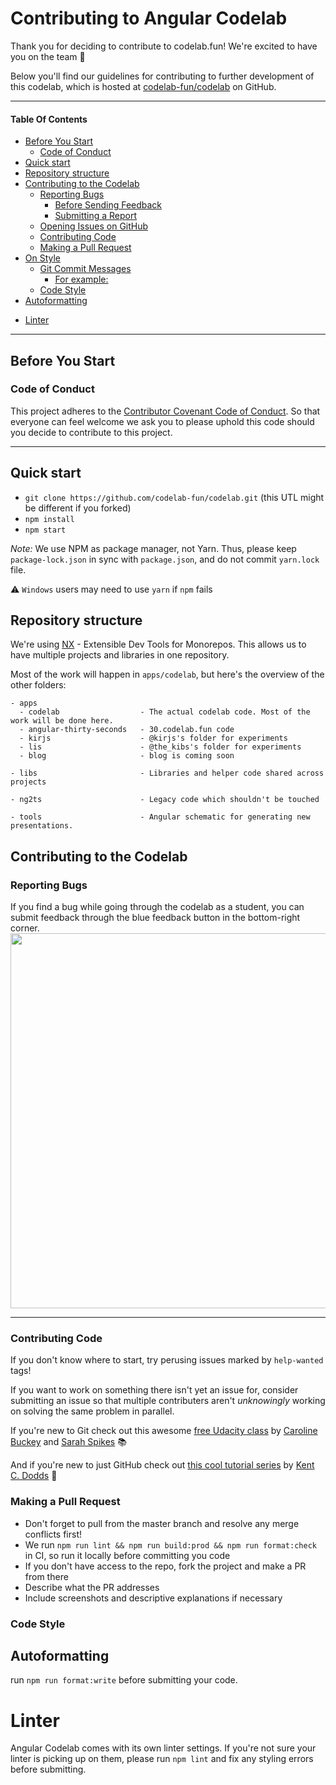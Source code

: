 # Contributing to Angular Codelab

Thank you for deciding to contribute to codelab.fun! We're excited to have you on the team 🙌

Below you'll find our guidelines for contributing to further development of this codelab, which is hosted at [codelab-fun/codelab](https://github.com/codelab-fun/codelab) on GitHub.

---

#### Table Of Contents

- [Before You Start](#before-you-start)
  - [Code of Conduct](#code-of-conduct)
- [Quick start](#quick-start)
- [Repository structure](#repository-structure)
- [Contributing to the Codelab](#contributing-to-the-codelab)
  - [Reporting Bugs](#reporting-bugs)
    - [Before Sending Feedback](#before-sending-feedback)
    - [Submitting a Report](#submitting-a-report)
  - [Opening Issues on GitHub](#opening-issues-on-github)
  - [Contributing Code](#contributing-code)
  - [Making a Pull Request](#making-a-pull-request)
- [On Style](#on-style)
  - [Git Commit Messages](#git-commit-messages)
    - [For example:](#for-example-)
  - [Code Style](#code-style)
- [Autoformatting](#autoformatting)

* [Linter](#linter)

---

## Before You Start

### Code of Conduct

This project adheres to the [Contributor Covenant Code of Conduct](http://contributor-covenant.org/version/1/4/).
So that everyone can feel welcome we ask you to please uphold this code should you decide to contribute to this project.

---

## Quick start

- `git clone https://github.com/codelab-fun/codelab.git` (this UTL might be different if you forked)
- `npm install`
- `npm start`

_Note:_
We use NPM as package manager, not Yarn.
Thus, please keep `package-lock.json` in sync with `package.json`, and do not commit `yarn.lock` file.

⚠ `Windows` users may need to use `yarn` if `npm` fails

## Repository structure

We're using [NX](https://nx.dev/web) - Extensible Dev Tools for Monorepos.
This allows us to have multiple projects and libraries in one repository.

Most of the work will happen in `apps/codelab`, but here's the overview of the other folders:

```
- apps
  - codelab                  - The actual codelab code. Most of the work will be done here.
  - angular-thirty-seconds   - 30.codelab.fun code
  - kirjs                    - @kirjs's folder for experiments
  - lis                      - @the_kibs's folder for experiments
  - blog                     - blog is coming soon

- libs                       - Libraries and helper code shared across projects

- ng2ts                      - Legacy code which shouldn't be touched

- tools                      - Angular schematic for generating new presentations.
```

## Contributing to the Codelab

### Reporting Bugs

If you find a bug while going through the codelab as a student, you can submit feedback through the blue feedback button in the bottom-right corner.
<img src="https://user-images.githubusercontent.com/2545357/66276032-b56d8680-e85c-11e9-9148-ab38caeb4a57.png" width = 600>

---

### Contributing Code

If you don't know where to start, try perusing issues marked by `help-wanted` tags!

If you want to work on something there isn't yet an issue for, consider submitting an issue so that multiple contributers aren't _unknowingly_ working on solving the same problem in parallel.

If you're new to Git check out this awesome [free Udacity class](https://www.udacity.com/course/how-to-use-git-and-github--ud775) by [Caroline Buckey](https://github.com/cbuckey-uda) and [Sarah Spikes](https://github.com/salogel42) 📚

And if you're new to just GitHub check out [this cool tutorial series](https://egghead.io/courses/how-to-contribute-to-an-open-source-project-on-github) by [Kent C. Dodds](https://github.com/kentcdodds) 📝

### Making a Pull Request

- Don't forget to pull from the master branch and resolve any merge conflicts first!
- We run `npm run lint && npm run build:prod && npm run format:check` in CI, so run it locally before committing you code
- If you don't have access to the repo, fork the project and make a PR from there
- Describe what the PR addresses
- Include screenshots and descriptive explanations if necessary

### Code Style

## Autoformatting

run `npm run format:write` before submitting your code.

# Linter

Angular Codelab comes with its own linter settings. If you're not sure your linter is picking up on them, please run `npm lint` and fix any styling errors before submitting.
